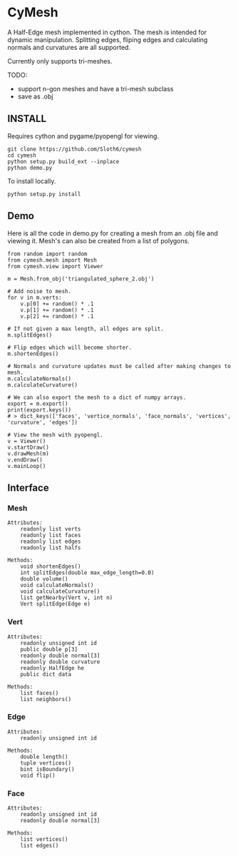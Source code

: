 # CyMesh

A Half-Edge mesh implemented in cython. The mesh is intended for dynamic manipulation. Splitting edges, fliping edges and calculating normals and curvatures are all supported.

Currently only supports tri-meshes.

TODO:

* support n-gon meshes and have a tri-mesh subclass
* save as .obj

## INSTALL
Requires cython and pygame/pyopengl for viewing.

```
git clone https://github.com/Sloth6/cymesh
cd cymesh
python setup.py build_ext --inplace
python demo.py
```

To install locally.

```
python setup.py install
```

## Demo
Here is all the code in demo.py for creating a mesh from an .obj file and viewing it. Mesh's can also be created from a list of polygons.

```
from random import random
from cymesh.mesh import Mesh
from cymesh.view import Viewer

m = Mesh.from_obj('triangulated_sphere_2.obj')

# Add noise to mesh.
for v in m.verts:
    v.p[0] += random() * .1
    v.p[1] += random() * .1
    v.p[2] += random() * .1

# If not given a max length, all edges are split.
m.splitEdges()

# Flip edges which will become shorter.
m.shortenEdges()

# Normals and curvature updates must be called after making changes to mesh.
m.calculateNormals()
m.calculateCurvature()

# We can also export the mesh to a dict of numpy arrays.
export = m.export()
print(export.keys())
# > dict_keys(['faces', 'vertice_normals', 'face_normals', 'vertices', 'curvature', 'edges'])

# View the mesh with pyopengl.
v = Viewer()
v.startDraw()
v.drawMesh(m)
v.endDraw()
v.mainLoop()

```

## Interface

### Mesh

```
Attributes:
    readonly list verts
    readonly list faces
    readonly list edges
    readonly list halfs

Methods:
    void shortenEdges()
    int splitEdges(double max_edge_length=0.0)
    double volume()
    void calculateNormals()
    void calculateCurvature()
    list getNearby(Vert v, int n)
    Vert splitEdge(Edge e)
```

### Vert

```
Attributes:
	readonly unsigned int id
	public double p[3]
	readonly double normal[3]
	readonly double curvature
	readonly HalfEdge he
	public dict data

Methods:
	list faces()
	list neighbors()
```

### Edge

```
Attributes:
    readonly unsigned int id

Methods:
    double length()
    tuple vertices()
    bint isBoundary()
    void flip()
```

### Face

```
Attributes:
    readonly unsigned int id
    readonly double normal[3]

Methods:
    list vertices()
    list edges()
```
